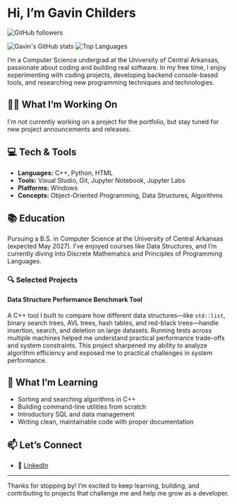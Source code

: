 # Hi, I’m Gavin Childers
![GitHub followers](https://img.shields.io/github/followers/GavinChilders?label=Follow&style=social)

![Gavin's GitHub stats](https://github-readme-stats.vercel.app/api?username=GavinChilders&show_icons=true&theme=radical)
![Top Languages](https://github-readme-stats.vercel.app/api/top-langs/?username=GavinChilders&layout=compact&theme=radical)

I’m a Computer Science undergrad at the University of Central Arkansas, passionate about coding and building real software. In my free time, I enjoy experimenting with coding projects, developing backend console-based tools, and researching new programming techniques and technologies.

## 🧑‍💻 What I’m Working On
I'm not currently working on a project for the portfolio, but stay tuned for new project announcements and releases.

## 💻 Tech & Tools
- **Languages:** C++, Python, HTML
- **Tools:** Visual Studio, Git, Jupyter Notebook, Jupyter Labs
- **Platforms:** Windows  
- **Concepts:** Object-Oriented Programming, Data Structures, Algorithms

## 📚 Education
Pursuing a B.S. in Computer Science at the University of Central Arkansas (expected May 2027). I’ve enjoyed courses like Data Structures, and I’m currently diving into Discrete Mathematics and Principles of Programming Languages.

### 🔍 Selected Projects

#### Data Structure Performance Benchmark Tool
A C++ tool I built to compare how different data structures—like `std::list`, binary search trees, AVL trees, hash tables, and red-black trees—handle insertion, search, and deletion on large datasets. Running tests across multiple machines helped me understand practical performance trade-offs and system constraints. This project sharpened my ability to analyze algorithm efficiency and exposed me to practical challenges in system performance.

## 🌱 What I’m Learning
- Sorting and searching algorithms in C++  
- Building command-line utilities from scratch  
- Introductory SQL and data management  
- Writing clean, maintainable code with proper documentation

## 📫 Let’s Connect
- 🔗 [LinkedIn](https://www.linkedin.com/in/gavin-childers-b00ba52b9?utm_source=share&utm_campaign=share_via&utm_content=profile&utm_medium=ios_app)

---

Thanks for stopping by! I’m excited to keep learning, building, and contributing to projects that challenge me and help me grow as a developer.
